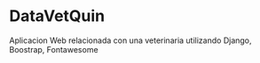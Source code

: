 # DataVetQuin
Aplicacion Web relacionada con una veterinaria utilizando Django, Boostrap, Fontawesome

